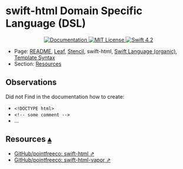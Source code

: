 # swift-html Domain Specific Language (DSL)

<p align="center">
    <a href="http://docs.vapor.codes/3.0/">
        <img src="http://img.shields.io/badge/read_the-docs-2196f3.svg" alt="Documentation">
    </a>
    <a href="LICENSE">
        <img src="http://img.shields.io/badge/license-MIT-brightgreen.svg" alt="MIT License">
    </a>
    <a href="https://swift.org">
        <img src="http://img.shields.io/badge/swift-4.2-brightgreen.svg" alt="Swift 4.2">
    </a>
</p>

* Page: [README](../README.md), [Leaf](Leaf.md), [Stencil](Stencil.md), swift-html, [Swift Language (organic)](Swiftlang.md), [Template Syntax](TemplateSyntax.md)  
* Section: <a id="toc"></a>
[Resources](#linkResources)

## Observations

Did not Find in the documentation how to create:

* `<!DOCTYPE html>`
* `<!-- some comment -->`
* ...

## Resources <span id="linkResources">[▴](#toc)</span>

* [GitHub/pointfreeco: swift-html ⇗](https://github.com/pointfreeco/swift-html)
* [GitHub/pointfreeco: swift-html-vapor ⇗](https://github.com/pointfreeco/swift-html-vapor)

